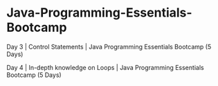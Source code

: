 # Java-Programming-Essentials-Bootcamp
Day 3 | Control Statements | Java Programming Essentials Bootcamp (5 Days)


Day 4 | In-depth knowledge on Loops | Java Programming Essentials Bootcamp (5 Days)
